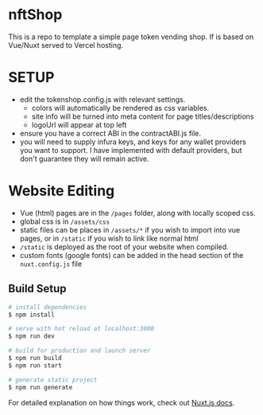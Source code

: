 # nftShop

This is a repo to template a simple page token vending shop. If is based on Vue/Nuxt served to Vercel hosting.

# SETUP

- edit the tokenshop.config.js with relevant settings.
  - colors will automatically be rendered as css variables.
  - site info will be turned into meta content for page titles/descriptions
  - logoUrl will appear at top left
- ensure you have a correct ABI in the contractABI.js file.
- you will need to supply infura keys, and keys for any wallet providers you want to support. I have implemented with default providers, but don't guarantee they will remain active.

# Website Editing

- Vue (html) pages are in the `/pages` folder, along with locally scoped css.
- global css is in `/assets/css`
- static files can be places in `/assets/*` if you wish to import into vue pages, or in `/static` if you wish to link like normal html
- `/static` is deployed as the root of your website when compiled.
- custom fonts (google fonts) can be added in the head section of the `nuxt.config.js` file

## Build Setup

```bash
# install dependencies
$ npm install

# serve with hot reload at localhost:3000
$ npm run dev

# build for production and launch server
$ npm run build
$ npm run start

# generate static project
$ npm run generate
```

For detailed explanation on how things work, check out [Nuxt.js docs](https://nuxtjs.org).
